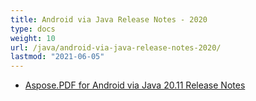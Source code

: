 ```yaml
---
title: Android via Java Release Notes - 2020
type: docs
weight: 10
url: /java/android-via-java-release-notes-2020/
lastmod: "2021-06-05"
---
```


- [Aspose.PDF for Android via Java 20.11 Release Notes](/pdf/java/aspose-pdf-for-android-via-java-19-12-release-notes/)
